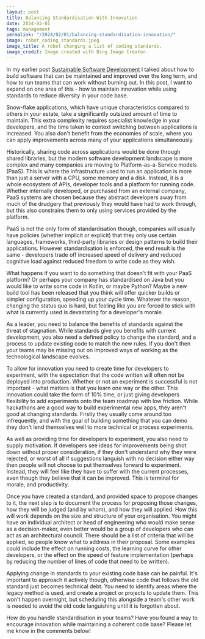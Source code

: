 ```yaml
---
layout: post
title: Balancing Standardisation With Innovation
date: 2024-02-01
tags: management
permalink: "/2024/02/01/balancing-standardisation-innovation/"
image: robot_coding_standards.jpeg
image_title: A robot changing a list of coding standards.
image_credit: Image created with Bing Image Creator.
---
```


In my earlier post [Sustainable Software Development](https://www.theandrewwilkinson.com/2023/12/07/sustainable-software/)
I talked about how to build software that can be maintained and improved over the long term, and how to run teams that can
work without burning out. In this post, I want to expand on one area of this - how to maintain innovation while using standards
to reduce diversity in your code base.

Snow-flake applications, which have unique characteristics compared to others in your estate, take a significantly outsized amount
of time to maintain. This extra complexity requires specialist knowledge in your developers, and the time taken to context switching
between applications is increased. You also don't benefit from the economies of scale, where you can apply improvements across many
of your applications simultaneously.

Historically, sharing code across applications would be done through shared libraries, but the modern software development landscape
is more complex and many companies are moving to Platform-as-a-Service models (PaaS). This is where the infrastructure used to run
an application is more than just a server with a CPU, some memory and a disk. Instead, it is a whole ecosystem of APIs, developer tools
and a platform for running code. Whether internally developed, or purchased from an external company, PaaS systems are chosen because
they abstract developers away from much of the drudgery that previously they would have had to work through, but this also constrains
them to only using services provided by the platform.

PaaS is not the only form of standardisation though, companies will usually have policies (whether implicit or explicit) that they only
use certain languages, frameworks, third-party libraries or design patterns to build their applications. However standardisation
is enforced, the end result is the same - developers trade off increased speed of delivery and reduced cognitive load against reduced
freedom to write code as they wish.

What happens if you want to do something that doesn't fit with your PaaS platform? Or perhaps your company has standardised on Java
but you would like to write some code in Kotlin, or maybe Python? Maybe a new build tool has been released that you think will offer
quicker builds or simpler configuration, speeding up your cycle time. Whatever the reason, changing the status quo is hard, but
feeling like you are forced to stick with what is currently used is devastating for a developer's morale.

As a leader, you need to balance the benefits of standards against the threat of stagnation. While standards give you benefits with
current development, you also need a defined policy to change the standard, and a process to update existing code to match the new rules.
If you don't then your teams may be missing out on improved ways of working as the technological landscape evolves.

To allow for innovation you need to create time for developers to experiment, with the expectation that the code written will often not
be deployed into production. Whether or not an experiment is successful is not important - what matters is that you learn one way or
the other. This innovation could take the form of 10% time, or just giving developers flexibility to add experiments onto the team roadmap
with low friction. While hackathons are a good way to build experimental new apps, they aren't good at changing standards. Firstly they
usually come around too infrequently, and with the goal of building something that you can demo they don't lend themselves well to more technical
or process experiments.

As well as providing time for developers to experiment, you also need to supply motivation. If developers see ideas for improvements
being shot down without proper consideration, if they don't understand why they were rejected, or worst of all if suggestions
languish with no decision either way then people will not choose to put themselves forward to experiment. Instead, they will feel like they
have to suffer with the current processes, even though they believe that it can be improved. This is terminal for morale, and productivity.

Once you have created a standard, and provided space to propose changes to it, the next step is to document the process for proposing those
changes, how they will be judged (and by whom), and how they will applied. How this will work depends on the size and structure of your
organisation. You might have an individual architect or head of engineering who would make sense as a decision-maker, even better would
be a group of developers who can act as an architectural council. There should be a list of criteria that will be applied, so people know
what to address in their proposal. Some examples could include the effect on running costs, the learning curve for other developers, or the effect on the
speed of feature implementation (perhaps by reducing the number of lines of code that need to be written).

Applying change in standards to your existing code base can be painful. It's important to approach it actively though, otherwise code that
follows the old standard just becomes technical debt. You need to identify areas where the legacy method is used, and create a project or
projects to update them. This won't happen overnight, but scheduling this alongside a team's other work is needed to avoid the old code
languishing until it is forgotten about.

How do you handle standardisation in your teams? Have you found a way to encourage innovation while maintaining a coherent code base?
Please let me know in the comments below!
